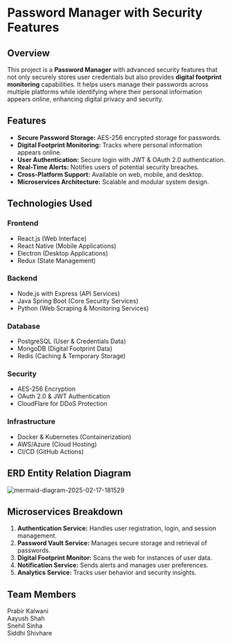 # Password Manager with Security Features

## Overview

This project is a **Password Manager** with advanced security features that not only securely stores user credentials but also provides **digital footprint monitoring** capabilities. It helps users manage their passwords across multiple platforms while identifying where their personal information appears online, enhancing digital privacy and security.

## Features

- **Secure Password Storage:** AES-256 encrypted storage for passwords.
- **Digital Footprint Monitoring:** Tracks where personal information appears online.
- **User Authentication:** Secure login with JWT & OAuth 2.0 authentication.
- **Real-Time Alerts:** Notifies users of potential security breaches.
- **Cross-Platform Support:** Available on web, mobile, and desktop.
- **Microservices Architecture:** Scalable and modular system design.

## Technologies Used

### Frontend

- React.js (Web Interface)
- React Native (Mobile Applications)
- Electron (Desktop Applications)
- Redux (State Management)

### Backend

- Node.js with Express (API Services)
- Java Spring Boot (Core Security Services)
- Python (Web Scraping & Monitoring Services)

### Database

- PostgreSQL (User & Credentials Data)
- MongoDB (Digital Footprint Data)
- Redis (Caching & Temporary Storage)

### Security

- AES-256 Encryption
- OAuth 2.0 & JWT Authentication
- CloudFlare for DDoS Protection

### Infrastructure

- Docker & Kubernetes (Containerization)
- AWS/Azure (Cloud Hosting)
- CI/CD (GitHub Actions)

## ERD Entity Relation Diagram

![mermaid-diagram-2025-02-17-181529](https://github.com/user-attachments/assets/83ba084c-fe32-474f-9558-3f1aaa5e331d)

## Microservices Breakdown

1. **Authentication Service:** Handles user registration, login, and session management.
2. **Password Vault Service:** Manages secure storage and retrieval of passwords.
3. **Digital Footprint Monitor:** Scans the web for instances of user data.
4. **Notification Service:** Sends alerts and manages user preferences.
5. **Analytics Service:** Tracks user behavior and security insights.

## Team Members

Prabir Kalwani  
Aayush Shah  
Snehil Sinha  
Siddhi Shivhare
